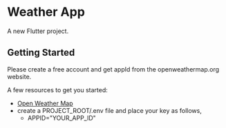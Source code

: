 # Weather App

A new Flutter project.

## Getting Started

Please create a free account and get appId from the openweathermap.org website.

A few resources to get you started:

- [Open Weather Map](https://api.openweathermap.org/data/2.5/)
- create a PROJECT_ROOT/.env file and place your key as follows,
  - APPID="YOUR_APP_ID"
